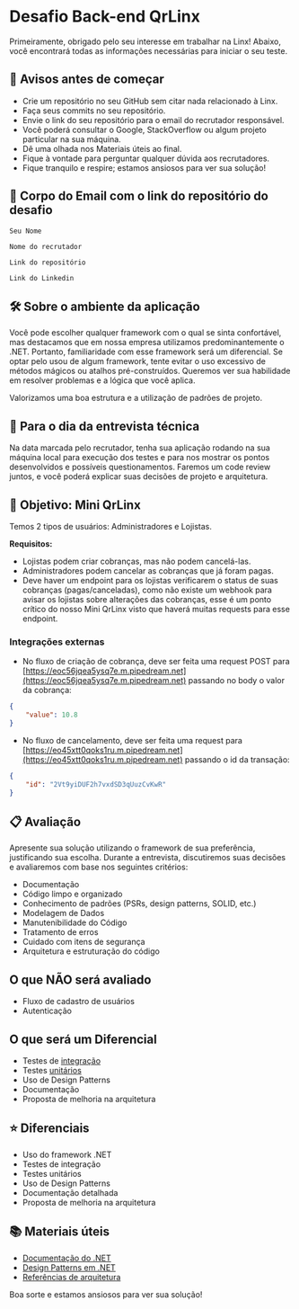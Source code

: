 
# Desafio Back-end QrLinx

Primeiramente, obrigado pelo seu interesse em trabalhar na Linx! Abaixo, você encontrará todas as informações necessárias para iniciar o seu teste.

## 📝 Avisos antes de começar
- Crie um repositório no seu GitHub sem citar nada relacionado à Linx.
- Faça seus commits no seu repositório.
- Envie o link do seu repositório para o email do recrutador responsável.
- Você poderá consultar o Google, StackOverflow ou algum projeto particular na sua máquina.
- Dê uma olhada nos Materiais úteis ao final.
- Fique à vontade para perguntar qualquer dúvida aos recrutadores.
- Fique tranquilo e respire; estamos ansiosos para ver sua solução!

## 📧 Corpo do Email com o link do repositório do desafio
```
Seu Nome

Nome do recrutador

Link do repositório

Link do Linkedin
```

## 🛠️ Sobre o ambiente da aplicação
Você pode escolher qualquer framework com o qual se sinta confortável, mas destacamos que em nossa empresa utilizamos predominantemente o .NET. Portanto, familiaridade com esse framework será um diferencial. Se optar pelo usou de algum framework, tente evitar o uso excessivo de métodos mágicos ou atalhos pré-construídos. Queremos ver sua habilidade em resolver problemas e a lógica que você aplica.

Valorizamos uma boa estrutura e a utilização de padrões de projeto.

## 📅 Para o dia da entrevista técnica
Na data marcada pelo recrutador, tenha sua aplicação rodando na sua máquina local para execução dos testes e para nos mostrar os pontos desenvolvidos e possíveis questionamentos. Faremos um code review juntos, e você poderá explicar suas decisões de projeto e arquitetura.

## 🎯 Objetivo: Mini QrLinx
Temos 2 tipos de usuários: Administradores e Lojistas.

**Requisitos:**
- Lojistas podem criar cobranças, mas não podem cancelá-las.
- Administradores podem cancelar as cobranças que já foram pagas.
- Deve haver um endpoint para os lojistas verificarem o status de suas cobranças (pagas/canceladas), como não existe um webhook para avisar os lojistas sobre alterações das cobranças, esse é um ponto crítico do nosso Mini QrLinx visto que haverá muitas requests para esse endpoint.

### Integrações externas
- No fluxo de criação de cobrança, deve ser feita uma request POST para [https://eoc56jqea5ysq7e.m.pipedream.net](https://eoc56jqea5ysq7e.m.pipedream.net) passando no body o valor da cobrança:
```json
{
    "value": 10.8
}
```
- No fluxo de cancelamento, deve ser feita uma request para [https://eo45xtt0qoks1ru.m.pipedream.net](https://eo45xtt0qoks1ru.m.pipedream.net) passando o id da transação:
```json
{
    "id": "2Vt9yiDUF2h7vxdSD3qUuzCvKwR"
}
```

## 📋 Avaliação
Apresente sua solução utilizando o framework de sua preferência, justificando sua escolha. Durante a entrevista, discutiremos suas decisões e avaliaremos com base nos seguintes critérios:

- Documentação
- Código limpo e organizado
- Conhecimento de padrões (PSRs, design patterns, SOLID, etc.)
- Modelagem de Dados
- Manutenibilidade do Código
- Tratamento de erros
- Cuidado com itens de segurança
- Arquitetura e estruturação do código

## O que NÃO será avaliado
- Fluxo de cadastro de usuários
- Autenticação

## O que será um Diferencial
- Testes de [integração](https://www.atlassian.com/continuous-delivery/software-testing/types-of-software-testing)
- Testes [unitários](https://www.atlassian.com/continuous-delivery/software-testing/types-of-software-testing)
- Uso de Design Patterns
- Documentação
- Proposta de melhoria na arquitetura

## ⭐ Diferenciais
- Uso do framework .NET
- Testes de integração
- Testes unitários
- Uso de Design Patterns
- Documentação detalhada
- Proposta de melhoria na arquitetura

## 📚 Materiais úteis
- [Documentação do .NET](https://docs.microsoft.com/pt-br/dotnet/)
- [Design Patterns em .NET](https://www.dofactory.com/net/design-patterns)
- [Referências de arquitetura](https://docs.microsoft.com/pt-br/dotnet/architecture/)

Boa sorte e estamos ansiosos para ver sua solução!
